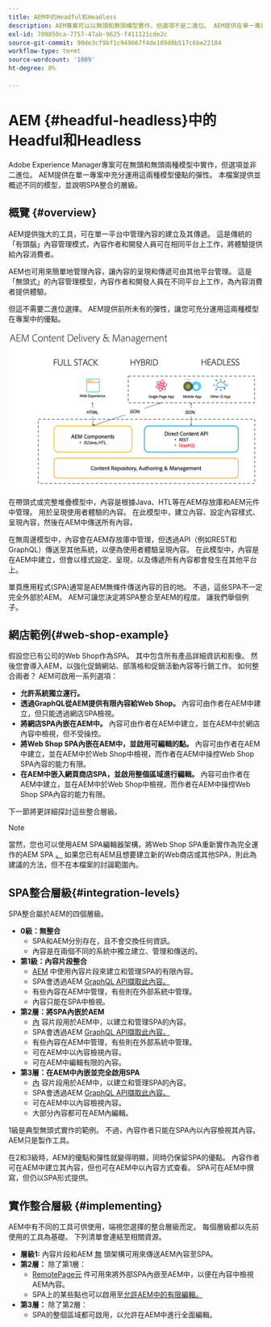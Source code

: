 ```yaml
---
title: AEM中的Headful和Headless
description: AEM專案可以以無頭和無頭模型實作，但選項不是二進位。 AEM提供在單一專案中充分運用這兩種模型優點的彈性。
exl-id: 709850ca-7757-47ab-9625-f411121cde2c
source-git-commit: 90de3cf9bf1c949667f4de109d0b517c6be22184
workflow-type: tm+mt
source-wordcount: '1009'
ht-degree: 0%

---
```


# AEM {#headful-headless}中的Headful和Headless

Adobe Experience Manager專案可在無頭和無頭兩種模型中實作，但選項並非二進位。 AEM提供在單一專案中充分運用這兩種模型優點的彈性。 本檔案提供並概述不同的模型，並說明SPA整合的層級。

## 概覽 {#overview}

AEM提供強大的工具，可在單一平台中管理內容的建立及其傳遞。 這是傳統的「有頭腦」內容管理模式，內容作者和開發人員可在相同平台上工作，將體驗提供給內容消費者。

AEM也可用來簡單地管理內容，讓內容的呈現和傳遞可由其他平台管理。 這是「無頭式」的內容管理模型，內容作者和開發人員在不同平台上工作，為內容消費者提供體驗。

但這不需要二進位選擇。 AEM提供前所未有的彈性，讓您可充分運用這兩種模型在專案中的優點。

![AEM實作模型](headless/assets/aem-implementation-models.png)

在帶頭式或完整堆疊模型中，內容是根據Java、HTL等在AEM存放庫和AEM元件中管理。 用於呈現使用者體驗的內容。 在此模型中，建立內容、設定內容樣式、呈現內容，然後在AEM中傳送所有內容。

在無周邊模型中，內容會在AEM存放庫中管理，但透過API（例如REST和GraphQL）傳送至其他系統，以便為使用者體驗呈現內容。 在此模型中，內容是在AEM中建立，但會以樣式設定、呈現，以及傳遞所有內容都會發生在其他平台上。

單頁應用程式(SPA)通常是AEM無條件傳送內容的目的地。 不過，這些SPA不一定完全外部於AEM。 AEM可讓您決定將SPA整合至AEM的程度。 讓我們舉個例子。

## 網店範例{#web-shop-example}

假設您已有公司的Web Shop作為SPA。 其中包含所有產品詳細資訊和影像。 然後您會導入AEM，以強化促銷網站、部落格和促銷活動內容等行銷工作。 如何整合兩者？ AEM可啟用一系列選項：

* **允許系統獨立運行。**
* **透過GraphQL從AEM提供有限內容給Web Shop。** 內容可由作者在AEM中建立，但只能透過網店SPA檢視。
* **將網店SPA內嵌在AEM中。** 內容可由作者在AEM中建立，並在AEM中於網店內容中檢視，但不受操控。
* **將Web Shop SPA內嵌在AEM中，並啟用可編輯的點。** 內容可由作者在AEM中建立，並在AEM中於Web Shop中檢視，而作者在AEM中操控Web Shop SPA內容的能力有限。
* **在AEM中嵌入網頁商店SPA，並啟用整個區域進行編輯。** 內容可由作者在AEM中建立，並在AEM中於Web Shop中檢視，而作者在AEM中操控Web Shop SPA內容的能力有限。

下一節將更詳細探討這些整合層級。

>[!NOTE]
>
>當然，您也可以使用AEM SPA編輯器架構，將Web Shop SPA重新實作為完全運作的AEM SPA [。](/help/implementing/developing/hybrid/introduction.md) 如果您已有AEM且想要建立新的Web商店或其他SPA，則此為建議的方法，但不在本檔案的討論範圍內。

## SPA整合層級{#integration-levels}

SPA整合屬於AEM的四個層級。

* **0級：無整合**
   * SPA和AEM分別存在，且不會交換任何資訊。
   * 內容是在兩個不同的系統中獨立建立、管理和傳送的。
* **第1級：內容片段整合**
   * [AEM](/help/assets/content-fragments/content-fragments.md) 中使用內容片段來建立和管理SPA的有限內容。
   * SPA會透過AEM [GraphQL API擷取此內容。](/help/assets/content-fragments/graphql-api-content-fragments.md)
   * 有些內容在AEM中管理，有些則在外部系統中管理。
   * 內容只能在SPA中檢視。
* **第2層：將SPA內嵌於AEM**
   * [內](/help/assets/content-fragments/content-fragments.md) 容片段用於AEM中，以建立和管理SPA的內容。
   * SPA會透過AEM [GraphQL API擷取此內容。](/help/assets/content-fragments/graphql-api-content-fragments.md)
   * 有些內容在AEM中管理，有些則在外部系統中管理。
   * 可在AEM中以內容檢視內容。
   * 可在AEM中編輯有限的內容。
* **第3層：在AEM中內嵌並完全啟用SPA**
   * [內](/help/assets/content-fragments/content-fragments.md) 容片段用於AEM中，以建立和管理SPA的內容。
   * SPA會透過AEM [GraphQL API擷取此內容。](/help/assets/content-fragments/graphql-api-content-fragments.md)
   * 可在AEM中以內容檢視內容。
   * 大部分內容都可在AEM內編輯。

1級是典型無頭式實作的範例。 不過，內容作者只能在SPA內以內容檢視其內容。 AEM只是製作工具。

在2和3級時，AEM的優點和彈性就變得明顯，同時仍保留SPA的優點。 內容作者可在AEM中建立其內容，但也可在AEM中以內容方式查看。 SPA可在AEM中撰寫，但仍以SPA形式提供。

## 實作整合層級 {#implementing}

AEM中有不同的工具可供使用，端視您選擇的整合層級而定。 每個層級都以先前使用的工具為基礎。 下列清單會連結至相關資源。

* **層級1:** 內容片段和AEM [無](/help/implementing/developing/headless/introduction.md) 頭架構可用來傳送AEM內容至SPA。
* **第2層：** 除了第1層：
   * [RemotePage元](/help/implementing/developing/hybrid/remote-page.md) 件可用來將外部SPA內嵌至AEM中，以便在內容中檢視AEM內容。
   * SPA上的某些點也可以啟用至[允許AEM中的有限編輯。](/help/implementing/developing/hybrid/editing-external-spa.md)
* **第3層：** 除了第2層：
   * SPA的整個區域都可啟用，以允許在AEM中進行全面編輯。
